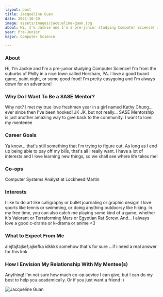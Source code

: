 ```yaml
---
layout: post
title: Jacqueline Guan 
date: 2021-10-20
image: assets/images/jacqueline-guan.jpg
about: Hi, I'm Jackie and I'm a pre-junior studying Computer Science! I'm from the suburbs of Philly in a nice town called Horsham, PA. I love a good board game, paint night, or some good food! I'm pretty easygoing and I'm always down for an adventure! 
year: Pre-Junior
major: Computer Science

---
```


### About

Hi, I'm Jackie and I'm a pre-junior studying Computer Science! I'm from the suburbs of Philly in a nice town called Horsham, PA. I love a good board game, paint night, or some good food! I'm pretty easygoing and I'm always down for an adventure! 

### Why Do I Want To Be a SASE Mentor?

Why not? I met my true love freshmen year in a girl named Kathy Chung... ever since then I've been hooked! JK JK, but not really... SASE Mentorship is just another amazing way to give back to the community. I want to love my menteeee

### Career Goals

Ya know... that's still something that I'm trying to figure out. As long as I end up being able to pay off my bills, that's all I really want. I have a lot of interests and I love learning new things, so we shall see where life takes me!

### Co-ops

Computer Systems Analyst at Lockheed Martin

### Interests

I like to do art like calligraphy or bullet journaling or graphic design! I love sports like tennis or swimming, or doing anything outdoorsy like hiking. In my free time, you can also catch me playing some kind of a game, whether it's Valorant or Terraforming Mars or Egyptian Rat Screw. And... I always love a good c-drama or k-drama or anime <3

### What to Expect From Me

alejfajfajkef;ajkefka idkkkk somehow that's for sure …if i need a real answer for this lmk

### How I Envision My Relationship With My Mentee(s) 

Anything! I'm not sure how much co-op advice I can give, but I can do my best to help you academically. Or if you just want a friend :)

<div class="text-center my-5">
    <img src="{ https://sase-drexel.github.io/mentorship-2021/assets/images/jacqueline-guan.jpg | absolute_url }" alt="Jacqueline Guan" class="rounded post-img" />
</div>
